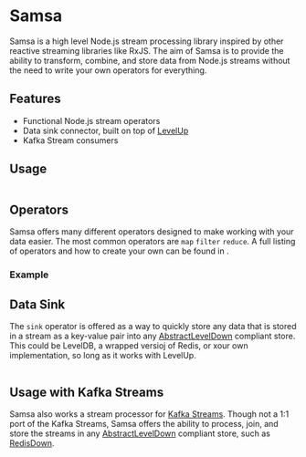 <!-- # Samsa

Samsa is built for making working with, combining, and storing keyed streams of data as ergonomically as possible.

## Features

-   Stream operators for transforming and filtering data
-   Stream combinators for combining streams
-   Date Sink connector creationg built on top of [LevelUp](https://github.com/level/levelup)
-   Creation for common kinds of streams

## Documentation

-   [Stream Operators](./lib/operators/OPERATORS.md)
-   [Stream Combination](./lib/combinators/COMBINATORS.md)
-   [Data Sink](./lib/operators/OPERATORS.md#sink)
-   [Kafka Streams](./lib/operators/KAFKA.md) -->

# Samsa

Samsa is a high level Node.js stream processing library inspired by other reactive streaming libraries like RxJS. The aim of Samsa is to provide the ability to transform, combine, and store data from Node.js streams without the need to write your own operators for everything.

## Features

-   Functional Node.js stream operators
-   Data sink connector, built on top of [LevelUp](https://github.com/level/levelup)
-   Kafka Stream consumers

## Usage

```javascript


```

## Operators

Samsa offers many different operators designed to make working with your data easier. The most common operators are `map` `filter` `reduce`. A full listing of operators and how to create your own can be found in <!--add docs link here-->.

### Example

## Data Sink

The `sink` operator is offered as a way to quickly store any data that is stored in a stream as a key-value pair into any [AbstractLevelDown](https://github.com/Level/abstract-leveldown) compliant store. This could be LevelDB, a wrapped versioj of Redis, or xour own implementation, so long as it works with LevelUp.

```javascript

```

## Usage with Kafka Streams

Samsa also works a stream processor for [Kafka Streams](https://kafka.apache.org/documentation/streams/). Though not a 1:1 port of the Kafka Streams, Samsa offers the ability to process, join, and store the streams in any [AbstractLevelDown](https://github.com/Level/abstract-leveldown) compliant store, such as [RedisDown](https://github.com/hmalphettes/redisdown). 

```javascript

```


